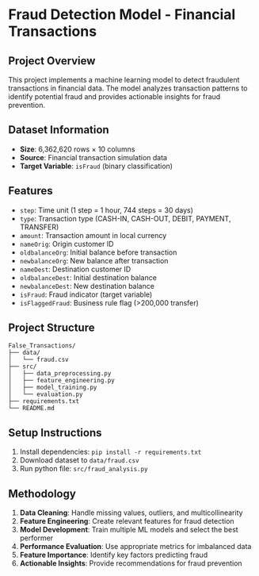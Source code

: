 # Fraud Detection Model - Financial Transactions

## Project Overview
This project implements a machine learning model to detect fraudulent transactions in financial data. The model analyzes transaction patterns to identify potential fraud and provides actionable insights for fraud prevention.

## Dataset Information
- **Size**: 6,362,620 rows × 10 columns
- **Source**: Financial transaction simulation data
- **Target Variable**: `isFraud` (binary classification)

## Features
- `step`: Time unit (1 step = 1 hour, 744 steps = 30 days)
- `type`: Transaction type (CASH-IN, CASH-OUT, DEBIT, PAYMENT, TRANSFER)
- `amount`: Transaction amount in local currency
- `nameOrig`: Origin customer ID
- `oldbalanceOrg`: Initial balance before transaction
- `newbalanceOrg`: New balance after transaction
- `nameDest`: Destination customer ID
- `oldbalanceDest`: Initial destination balance
- `newbalanceDest`: New destination balance
- `isFraud`: Fraud indicator (target variable)
- `isFlaggedFraud`: Business rule flag (>200,000 transfer)

## Project Structure
```
False_Transactions/
├── data/
│   └── fraud.csv
├── src/
│   ├── data_preprocessing.py
│   ├── feature_engineering.py
│   ├── model_training.py
│   └── evaluation.py
├── requirements.txt
└── README.md
```

## Setup Instructions
1. Install dependencies: `pip install -r requirements.txt`
2. Download dataset to `data/fraud.csv`
3. Run python file: `src/fraud_analysis.py`

## Methodology
1. **Data Cleaning**: Handle missing values, outliers, and multicollinearity
2. **Feature Engineering**: Create relevant features for fraud detection
3. **Model Development**: Train multiple ML models and select the best performer
4. **Performance Evaluation**: Use appropriate metrics for imbalanced data
5. **Feature Importance**: Identify key factors predicting fraud
6. **Actionable Insights**: Provide recommendations for fraud prevention 